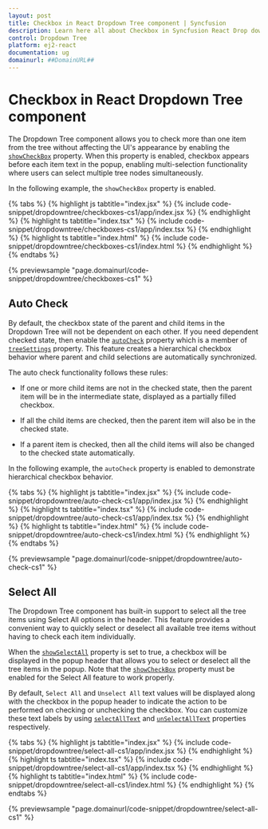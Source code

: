 ```yaml
---
layout: post
title: Checkbox in React Dropdown Tree component | Syncfusion
description: Learn here all about Checkbox in Syncfusion React Drop down tree component of Syncfusion Essential JS 2 and more.
control: Dropdown Tree
platform: ej2-react
documentation: ug
domainurl: ##DomainURL##
---
```


# Checkbox in React Dropdown Tree component

The Dropdown Tree component allows you to check more than one item from the tree without affecting the UI's appearance by enabling the [`showCheckBox`](https://ej2.syncfusion.com/react/documentation/api/drop-down-tree/#showcheckbox) property. When this property is enabled, checkbox appears before each item text in the popup, enabling multi-selection functionality where users can select multiple tree nodes simultaneously.

In the following example, the `showCheckBox` property is enabled.

{% tabs %}
{% highlight js tabtitle="index.jsx" %}
{% include code-snippet/dropdowntree/checkboxes-cs1/app/index.jsx %}
{% endhighlight %}
{% highlight ts tabtitle="index.tsx" %}
{% include code-snippet/dropdowntree/checkboxes-cs1/app/index.tsx %}
{% endhighlight %}
{% highlight ts tabtitle="index.html" %}
{% include code-snippet/dropdowntree/checkboxes-cs1/index.html %}
{% endhighlight %}
{% endtabs %}

 {% previewsample "page.domainurl/code-snippet/dropdowntree/checkboxes-cs1" %}

## Auto Check

By default, the checkbox state of the parent and child items in the Dropdown Tree will not be dependent on each other. If you need dependent checked state, then enable the [`autoCheck`](https://ej2.syncfusion.com/react/documentation/api/drop-down-tree/treeSettingsModel/#autocheck) property which is a member of [`treeSettings`](https://ej2.syncfusion.com/react/documentation/api/drop-down-tree/#treesettings) property. This feature creates a hierarchical checkbox behavior where parent and child selections are automatically synchronized.

The auto check functionality follows these rules:

* If one or more child items are not in the checked state, then the parent item will be in the intermediate state, displayed as a partially filled checkbox.

* If all the child items are checked, then the parent item will also be in the checked state.

* If a parent item is checked, then all the child items will also be changed to the checked state automatically.

In the following example, the `autoCheck` property is enabled to demonstrate hierarchical checkbox behavior.

{% tabs %}
{% highlight js tabtitle="index.jsx" %}
{% include code-snippet/dropdowntree/auto-check-cs1/app/index.jsx %}
{% endhighlight %}
{% highlight ts tabtitle="index.tsx" %}
{% include code-snippet/dropdowntree/auto-check-cs1/app/index.tsx %}
{% endhighlight %}
{% highlight ts tabtitle="index.html" %}
{% include code-snippet/dropdowntree/auto-check-cs1/index.html %}
{% endhighlight %}
{% endtabs %}

 {% previewsample "page.domainurl/code-snippet/dropdowntree/auto-check-cs1" %}

## Select All

The Dropdown Tree component has built-in support to select all the tree items using Select All options in the header. This feature provides a convenient way to quickly select or deselect all available tree items without having to check each item individually.

When the [`showSelectAll`](https://ej2.syncfusion.com/react/documentation/api/drop-down-tree/#showselectall) property is set to true, a checkbox will be displayed in the popup header that allows you to select or deselect all the tree items in the popup. Note that the [`showCheckBox`](https://ej2.syncfusion.com/react/documentation/api/drop-down-tree/#showcheckbox) property must be enabled for the Select All feature to work properly.

By default, `Select All` and `Unselect All` text values will be displayed along with the checkbox in the popup header to indicate the action to be performed on checking or unchecking the checkbox. You can customize these text labels by using [`selectAllText`](https://ej2.syncfusion.com/react/documentation/api/drop-down-tree/#selectalltext) and [`unSelectAllText`](https://ej2.syncfusion.com/react/documentation/api/drop-down-tree/#unselectalltext) properties respectively.

{% tabs %}
{% highlight js tabtitle="index.jsx" %}
{% include code-snippet/dropdowntree/select-all-cs1/app/index.jsx %}
{% endhighlight %}
{% highlight ts tabtitle="index.tsx" %}
{% include code-snippet/dropdowntree/select-all-cs1/app/index.tsx %}
{% endhighlight %}
{% highlight ts tabtitle="index.html" %}
{% include code-snippet/dropdowntree/select-all-cs1/index.html %}
{% endhighlight %}
{% endtabs %}

 {% previewsample "page.domainurl/code-snippet/dropdowntree/select-all-cs1" %}